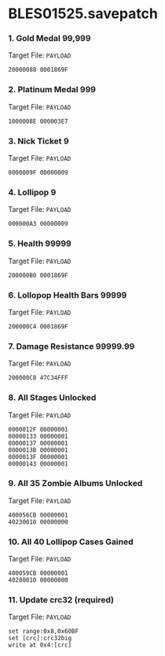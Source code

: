 # BLES01525.savepatch

### 1. Gold Medal 99,999

Target File: `PAYLOAD`

```
20000088 0001869F
```

### 2. Platinum Medal 999

Target File: `PAYLOAD`

```
1000008E 000003E7
```

### 3. Nick Ticket 9

Target File: `PAYLOAD`

```
0000009F 00000009
```

### 4. Lollipop 9

Target File: `PAYLOAD`

```
000000A3 00000009
```

### 5. Health 99999

Target File: `PAYLOAD`

```
200000B0 0001869F
```

### 6. Lollopop Health Bars 99999

Target File: `PAYLOAD`

```
200000C4 0001869F
```

### 7. Damage Resistance 99999.99

Target File: `PAYLOAD`

```
200000C8 47C34FFF
```

### 8. All Stages Unlocked

Target File: `PAYLOAD`

```
0000012F 00000001
00000133 00000001
00000137 00000001
0000013B 00000001
0000013F 00000001
00000143 00000001
```

### 9. All 35 Zombie Albums Unlocked

Target File: `PAYLOAD`

```
400056CB 00000001
40230010 00000000
```

### 10. All 40 Lollipop Cases Gained

Target File: `PAYLOAD`

```
400059CB 00000001
40280010 00000000
```

### 11. Update crc32 (required)

Target File: `PAYLOAD`

```
set range:0x8,0x60BF
set [crc]:crc32big
write at 0x4:[crc]
```


